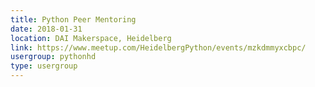 ```yaml
---
title: Python Peer Mentoring
date: 2018-01-31
location: DAI Makerspace, Heidelberg
link: https://www.meetup.com/HeidelbergPython/events/mzkdmmyxcbpc/
usergroup: pythonhd
type: usergroup
---
```

